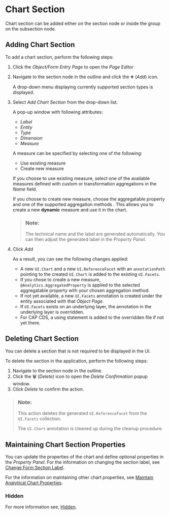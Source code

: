 <!-- loio3bf8025da58d49b0a03713a84cf347c0 -->

<link rel="stylesheet" type="text/css" href="../css/sap-icons.css"/>

# Chart Section

Chart section can be added either on the section node or inside the group on the subsection node.



<a name="loio3bf8025da58d49b0a03713a84cf347c0__section_m2x_tjt_g5b"/>

## Adding Chart Section

To add a chart section, perform the following steps:

1.  Click the *Object/Form Entry Page* to open the *Page Editor*.
2.  Navigate to the section node in the outline and click the :heavy_plus_sign: \(*Add*\) icon.

    A drop-down menu displaying currently supported section types is displayed.

3.  Select *Add Chart Section* from the drop-down list.

    A pop-up window with following attributes:

    -   *Label*
    -   *Entity*
    -   *Type*
    -   *Dimension*
    -   *Measure*

    A measure can be specified by selecting one of the following:

    -   Use existing measure
    -   Create new measure

    If you choose to use existing measure, select one of the available measures defined with custom or transformation aggregations in the *Name* field.

    If you choose to create new measure, choose the aggregatable property and one of the supported aggregation methods . This allows you to create a new **dynamic** measure and use it in the chart.

    > ### Note:  
    > The technical name and the label are generated automatically. You can then adjust the generated label in the *Property Panel*.

4.  Click *Add*

    As a result, you can see the following changes applied:

    -   A new `UI.Chart` and a new `UI.ReferenceFacet` with an `annotationPath` pointing to the created `UI.Chart` is added to the existing `UI.Facets`.
    -   If you chose to create a new measure, `@Analytics.AggregatedProperty` is applied to the selected aggregatable property with your chosen aggregation method.
    -   If not yet available, a new `UI.Facets` annotation is created under the entity associated with that *Object Page*.
    -   If `UI.Facets` exists on an underlying layer, the annotation in the underlying layer is overridden.
    -   For CAP CDS, a using statement is added to the overridden file if not yet there.




<a name="loio3bf8025da58d49b0a03713a84cf347c0__section_nvy_xjz_g5b"/>

## Deleting Chart Section

You can delete a section that is not required to be displayed in the UI.

To delete the section in the application, perform the following steps:

1.  Navigate to the section node in the outline.
2.  Click the :wastebasket: \(*Delete*\) icon to open the *Delete Confirmation* popup window.
3.  Click *Delete* to confirm the action.

> ### Note:  
> This action deletes the generated `UI.ReferenceFacet` from the `UI.Facets` collection.
> 
> The `UI.Chart` annotation is cleaned up during the cleanup procedure.



<a name="loio3bf8025da58d49b0a03713a84cf347c0__section_rdb_prj_35b"/>

## Maintaining Chart Section Properties

You can update the properties of the chart and define optional properties in the *Property Panel*. For the information on changing the section label, see [Change Form Section Label](form-section-4102b3d.md#loio4102b3d63d9047c881108e6f0caae15e__changeformsectionlabel).

For the information on maintaining other chart properties, see [Maintain Analytical Chart Properties](analytical-chart-9c086ec.md#loio9c086ecaace540be83b0e50101244e78__analyticalchartproperties).



### Hidden

For more information see, [Hidden](appendix-457f2e9.md#loiof7ad71792a0044d6b6172f078827bdc0).

